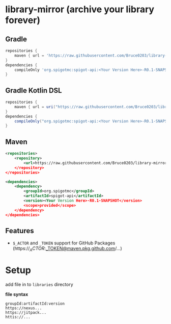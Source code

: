 # library-mirror (archive your library forever)

## Gradle

```gradle
repositories {
    maven { url = 'https://raw.githubusercontent.com/Bruce0203/library-mirror/spigot-api-<Your Version Here>/' }
}
dependencies {
    compileOnly 'org.spigotmc:spigot-api:<Your Version Here>-R0.1-SNAPSHOT'
}

```

## Gradle Kotlin DSL

```gradle
repositories {
    maven { url = uri("https://raw.githubusercontent.com/Bruce0203/library-mirror/spigot-api-<Your Version Here>/") }
}
dependencies {
    compileOnly("org.spigotmc:spigot-api:<Your Version Here>-R0.1-SNAPSHOT")
}

```

## Maven

```xml
<repositories>
    <repository>
        <url>https://raw.githubusercontent.com/Bruce0203/library-mirror/spigot-api-<Your Version Here>/</url>
    </repository>
</repositories>
```
```xml
<dependencies>
    <dependency>
        <groupId>org.spigotmc</groupId>
        <artifactId>spigot-api</artifactId>
        <version><Your Version Here>-R0.1-SNAPSHOT</version>
        <scope>provided</scope>
    </dependency>
</dependencies>

```

## Features 
- `$_ACTOR` and  `_TOKEN` support for GitHub Packages (https://$_ACTOR:$_TOKEN@maven.pkg.github.com/...)

# Setup

add file in to `libraries` directory

**file syntax**
```
groupId:artifactId:version
https://nexus...
https://jitpack...
httis://...
```
